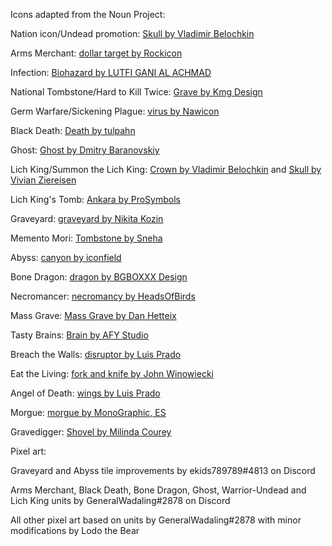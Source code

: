 Icons adapted from the Noun Project:

Nation icon/Undead promotion: [Skull by Vladimir Belochkin](https://thenounproject.com/term/Skull/1030702/)

Arms Merchant: [dollar target by Rockicon](https://thenounproject.com/term/dollar-target/472861/)

Infection: [Biohazard by LUTFI GANI AL ACHMAD](https://thenounproject.com/term/Biohazard/2850224)

National Tombstone/Hard to Kill Twice: [Grave by Kmg Design](https://thenounproject.com/term/Grave/2888956)

Germ Warfare/Sickening Plague: [virus by Nawicon](https://thenounproject.com/term/virus/3364091)

Black Death: [Death by tulpahn](https://thenounproject.com/term/death/2064459/)

Ghost: [Ghost by Dmitry Baranovskiy](https://thenounproject.com/term/ghost/7897/)

Lich King/Summon the Lich King: [Crown by Vladimir Belochkin](https://thenounproject.com/term/Crown/891413) and [Skull by Vivian Ziereisen](https://thenounproject.com/term/skull/29715/)

Lich King's Tomb: [Ankara by ProSymbols](https://thenounproject.com/term/ankara/2247204/)

Graveyard: [graveyard by Nikita Kozin](https://thenounproject.com/term/graveyard/573169)

Memento Mori: [Tombstone by Sneha](https://thenounproject.com/term/tombstone/2915140/)

Abyss: [canyon by iconfield](https://thenounproject.com/term/canyon/3005193/)

Bone Dragon: [dragon by BGBOXXX Design](https://thenounproject.com/term/dragon/1646686/)

Necromancer: [necromancy by HeadsOfBirds](https://thenounproject.com/term/necromancy/1178598/)

Mass Grave: [Mass Grave by Dan Hetteix](https://thenounproject.com/term/mass-grave/75126/)

Tasty Brains: [Brain by AFY Studio](https://thenounproject.com/term/brain/1455525/)

Breach the Walls: [disruptor by Luis Prado](https://thenounproject.com/term/disruptor/2640915/)

Eat the Living: [fork and knife by John Winowiecki](https://thenounproject.com/term/fork-and-knife/3415220/)

Angel of Death: [wings by Luis Prado](https://thenounproject.com/term/wings/51806/)

Morgue: [morgue by MonoGraphic, ES](https://thenounproject.com/term/morgue/3836271/)

Gravedigger: [Shovel by Milinda Courey](https://thenounproject.com/term/shovel/231777/)

Pixel art:

Graveyard and Abyss tile improvements by ekids789789#4813 on Discord

Arms Merchant, Black Death, Bone Dragon, Ghost, Warrior-Undead and Lich King units by GeneralWadaling#2878 on Discord

All other pixel art based on units by GeneralWadaling#2878 with minor modifications by Lodo the Bear